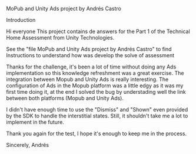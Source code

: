 MoPub and Unity Ads project by Andrés Castro

Introduction

Hi everyone
This project contains de answers for the Part 1 of the Technical Home Assessment from Unity Technologies.

See the "file MoPub and Unity Ads project by Andrés Castro" to find Instructions to understand how was develop the solve of assessment

Thanks for the challenge, it's been a lot of time without doing any Ads implementation so this knowledge refreshment was a great exercise. The integration between Mopub and Unity Ads is really interesting. 
The configuration of Ads in the Mopub platform was a little edgy as it was my first time doing it, at the end I solved the bug by understading well the link between both platforms (Mopub and Unity Ads). 

I didn't have enough time to use the "Dismiss" and "Shown" even provided by the SDK to handle the interstitial states. Still, it shouldn't take me a lot to implement in the future.

Thank you again for the test, I hope it's enough to keep me in the process.

Sincerely,
Andrés
